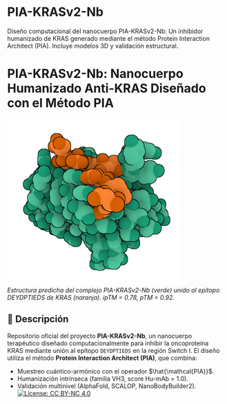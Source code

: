 # PIA-KRASv2-Nb
Diseño computacional del nanocuerpo PIA-KRASv2-Nb: Un inhibidor humanizado de KRAS generado mediante el método Protein Interaction Architect (PIA). Incluye modelos 3D y validación estructural.
# PIA-KRASv2-Nb: Nanocuerpo Humanizado Anti-KRAS Diseñado con el Método PIA

![AlphaFold Prediction](/PIAvsKRAS_s72.png)  
*Estructura predicha del complejo PIA-KRASv2-Nb (verde) unido al epítopo DEYDPTIEDS de KRAS (naranja). ipTM = 0.78, pTM = 0.92.*

## 📌 Descripción
Repositorio oficial del proyecto **PIA-KRASv2-Nb**, un nanocuerpo terapéutico diseñado computacionalmente para inhibir la oncoproteína KRAS mediante unión al epítopo `DEYDPTIEDS` en la región Switch I. 
El diseño utiliza el método **Protein Interaction Architect (PIA)**, que combina:
- Muestreo cuántico-armónico con el operador $\hat{\mathcal{PIA}}$.
- Humanización intrínseca (familia VH3, score Hu-mAb = 1.0).
- Validación multinivel (AlphaFold, SCALOP, NanoBodyBuilder2).
[![License: CC BY-NC 4.0](https://img.shields.io/badge/License-CC_BY--NC_4.0-lightgrey.svg)](https://creativecommons.org/licenses/by-nc/4.0/)
